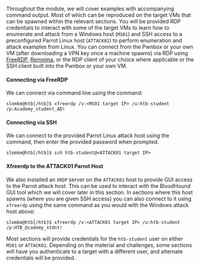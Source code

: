 
Throughout the module, we will cover examples with accompanying command output. Most of which can be reproduced on the target VMs that can be spawned within the relevant sections. You will be provided RDP credentials to interact with some of the target VMs to learn how to enumerate and attack from a Windows host (`MS01`) and SSH access to a preconfigured Parrot Linux host (`ATTACK01`) to perform enumeration and attack examples from Linux. You can connect from the Pwnbox or your own VM (after downloading a VPN key once a machine spawns) via RDP using [FreeRDP](https://github.com/FreeRDP/FreeRDP/wiki/CommandLineInterface), [Remmina](https://remmina.org/), or the RDP client of your choice where applicable or the SSH client built into the Pwnbox or your own VM.

#### Connecting via FreeRDP

We can connect via command line using the command:

```shell-session
slomkm@htb[/htb]$ xfreerdp /v:<MS01 target IP> /u:htb-student /p:Academy_student_AD!
```

#### Connecting via SSH

We can connect to the provided Parrot Linux attack host using the command, then enter the provided password when prompted.

```shell-session
slomkm@htb[/htb]$ ssh htb-student@<ATTACK01 target IP>
```

#### Xfreerdp to the ATTACK01 Parrot Host

We also installed an `XRDP` server on the `ATTACK01` host to provide GUI access to the Parrot attack host. This can be used to interact with the BloodHound GUI tool which we will cover later in this section. In sections where this host spawns (where you are given SSH access) you can also connect to it using `xfreerdp` using the same command as you would with the Windows attack host above:

```shell-session
slomkm@htb[/htb]$ xfreerdp /v:<ATTACK01 target IP> /u:htb-student /p:HTB_@cademy_stdnt!
```

Most sections will provide credentials for the `htb-student` user on either `MS01` or `ATTACK01`. Depending on the material and challenges, some sections will have you authenticate to a target with a different user, and alternate credentials will be provided.